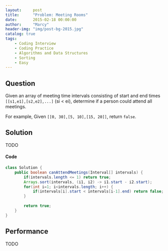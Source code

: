 ```yaml
---
layout:     post
title:      "Problem: Meeting Rooms"
date:       2015-02-18 00:00:00
author:     "Marcy"
header-img: "img/post-bg-2015.jpg"
catalog: true
tags:
    - Coding Interview
    - Coding Practice
    - Algorithms and Data Structures
    - Sorting
    - Easy
---
```


## Question

Given an array of meeting time intervals consisting of start and end times `[[s1,e1],[s2,e2],...]` (si < ei), determine if a person could attend all meetings.

For example,
Given `[[0, 30],[5, 10],[15, 20]]`,
return `false`.
## Solution
TODO

#### Code
```java
class Solution {
    public boolean canAttendMeetings(Interval[] intervals) {
        if(intervals.length <= 1) return true;
        Arrays.sort(intervals, (i1, i2) -> i1.start - i2.start);
        for(int i=1; i<intervals.length; i++) {
            if(intervals[i].start < intervals[i-1].end) return false;
        }
        
        return true;
    }
}
```

## Performance
TODO
